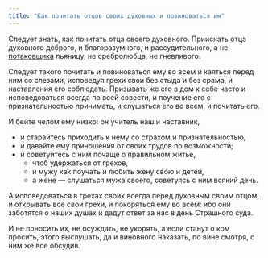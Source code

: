 ```yaml
---
title: "Как почитать отцов своих духовных и повиноваться им"
---
```


Следует знать, как почитать отца своего духовного. Приискать отца духовного доброго, и благоразумного, и рассудительного, а не [потаковщика] пьяницу, не сребролюбца, не гневливого.

Следует такого почитать и повиноваться ему во всем и каяться перед ним со слезами, исповедуя грехи свои без стыда и без срама, и наставления его соблюдать. Призывать же его в дом к себе часто и исповедоваться всегда по всей совести, и поучение его с признательностью принимать, и слушаться его во всем, и почитать его.

И бейте челом ему низко: он учитель наш и наставник,

* и старайтесь приходить к нему со страхом и признательностью,
* и давайте ему приношения от своих трудов по возможности;
* и советуйтесь с ним почаще о правильном житье,
  * чтоб удержаться от грехов,
  * и мужу как поучать и любить жену свою и детей,
  * а жене — слушаться мужа своего, советуясь с ним всякий день.

А исповедоваться в грехах своих всегда перед духовным своим отцом, и открывать все свои грехи, и покоряться ему во всем: ибо они заботятся о наших душах и дадут ответ за нас в день Страшного суда.

И не поносить их, не осуждать, не укорять, а если станут о ком просить, этого выслушать, да и виновного наказать, по вине смотря, с ним же все обсудив.

[потаковщика]: http://dic.academic.ru/dic.nsf/mas/50674/%D0%BF%D0%BE%D1%82%D0%B0%D1%82%D1%87%D0%B8%D0%BA "Тот, кто потакает кому-л. в чем-л. или чему-л."
